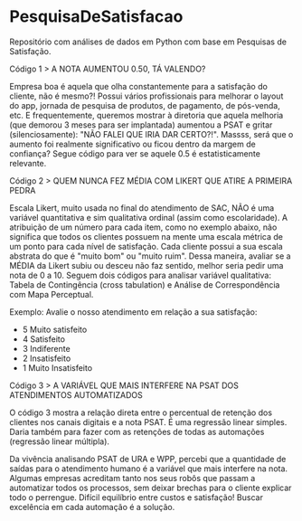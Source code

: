 # PesquisaDeSatisfacao

Repositório com análises de dados em Python com base em Pesquisas de Satisfação.


Código 1 > A NOTA AUMENTOU 0.50, TÁ VALENDO?

Empresa boa é aquela que olha constantemente para a satisfação do cliente, não é mesmo?! Possui vários profissionais para melhorar o layout do app, jornada de pesquisa de produtos, de pagamento, de pós-venda, etc. E frequentemente, queremos mostrar à diretoria que aquela melhoria (que demorou 3 meses para ser implantada) aumentou a PSAT e gritar (silenciosamente): "NÃO FALEI QUE IRIA DAR CERTO?!". Massss, será que o aumento foi realmente significativo ou ficou dentro da margem de confiança? Segue código para ver se aquele 0.5 é estatisticamente relevante.



Código 2 > QUEM NUNCA FEZ MÉDIA COM LIKERT QUE ATIRE A PRIMEIRA PEDRA

Escala Likert, muito usada no final do atendimento de SAC, NÃO é uma variável quantitativa e sim qualitativa ordinal (assim como escolaridade). A atribuição de um número para cada item, como no exemplo abaixo, não significa que todos os clientes possuem na mente uma escala métrica de um ponto para cada nível de satisfação. Cada cliente possui a sua escala abstrata do que é "muito bom" ou "muito ruim". Dessa maneira, avaliar se a MÉDIA da Likert subiu ou desceu não faz sentido, melhor seria pedir uma nota de 0 a 10. Seguem dois códigos para analisar variável qualitativa: Tabela de Contingência (cross tabulation) e Análise de Correspondência com Mapa Perceptual.

Exemplo: Avalie o nosso atendimento em relação a sua satisfação:

- 5 Muito satisfeito
- 4 Satisfeito
- 3 Indiferente
- 2 Insatisfeito 
- 1 Muito Insatisfeito


Código 3 > A VARIÁVEL QUE MAIS INTERFERE NA PSAT DOS ATENDIMENTOS AUTOMATIZADOS

O código 3 mostra a relação direta entre o percentual de retenção dos clientes nos canais digitais e a nota PSAT. É uma regressão linear simples. Daria também para fazer com as retenções de todas as automações (regressão linear múltipla).

Da vivência analisando PSAT de URA e WPP, percebi que a quantidade de saídas para o atendimento humano é a variável que mais interfere na nota. Algumas empresas acreditam tanto nos seus robôs que passam a automatizar todos os processos, sem deixar brechas para o cliente explicar todo o perrengue. Difícil equilíbrio entre custos e satisfação! Buscar excelência em cada automação é a solução.



